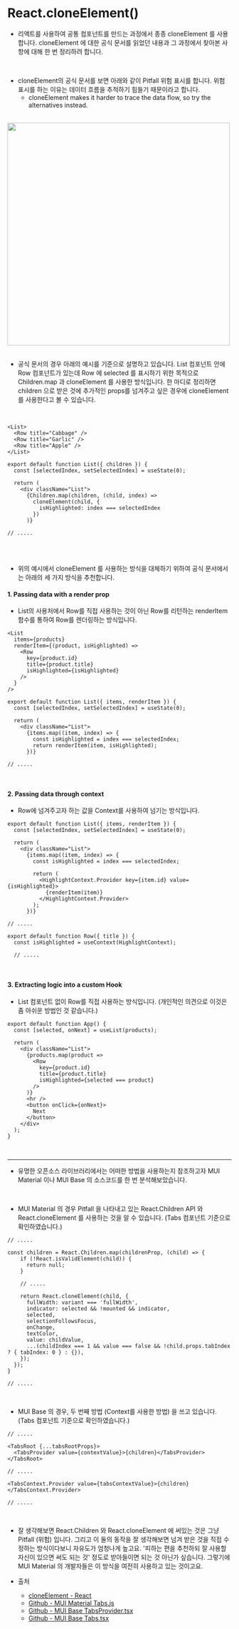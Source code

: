 # React.cloneElement()

- 리액트를 사용하여 공통 컴포넌트를 만드는 과정에서 종종 cloneElement 를 사용합니다. cloneElement 에 대한 공식 문서를 읽었던 내용과 그 과정에서 찾아본 사항에 대해 한 번 정리하려 합니다.

<br />

- cloneElement의 공식 문서를 보면 아래와 같이 Pitfall 위험 표시를 합니다. 위험 표시를 하는 이유는 데이터 흐름을 추적하기 힘들기 때문이라고 합니다.
  - cloneElement makes it harder to trace the data flow, so try the alternatives instead.

<br />

<img src="https://github.com/muilyang12/what_i_studied/assets/78548830/b10b902c-0aca-4400-bd0e-8b5e7f93cc22" width=500 />

<br />
<br />

- 공식 문서의 경우 아래의 예시를 기준으로 설명하고 있습니다. List 컴포넌트 안에 Row 컴포넌트가 있는데 Row 에 selected 를 표시하기 위한 목적으로 Children.map 과 cloneElement 를 사용한 방식입니다. 한 마디로 정리하면 children 으로 받은 것에 추가적인 props를 넘겨주고 싶은 경우에 cloneElement 를 사용한다고 볼 수 있습니다.

<br />

```
<List>
  <Row title="Cabbage" />
  <Row title="Garlic" />
  <Row title="Apple" />
</List>
```

```
export default function List({ children }) {
  const [selectedIndex, setSelectedIndex] = useState(0);
  
  return (
    <div className="List">
      {Children.map(children, (child, index) =>
        cloneElement(child, {
          isHighlighted: index === selectedIndex 
        })
      )}
      
// .....
```

<br />
<br />

- 위의 예시에서 cloneElement 를 사용하는 방식을 대체하기 위하여 공식 문서에서는 아래의 세 가지 방식을 추천합니다.

#### 1. Passing data with a render prop
- List의 사용처에서 Row를 직접 사용하는 것이 아닌 Row를 리턴하는 renderItem 함수를 통하여 Row를 렌더링하는 방식입니다.

```
<List
  items={products}
  renderItem={(product, isHighlighted) =>
    <Row
      key={product.id}
      title={product.title}
      isHighlighted={isHighlighted}
    />
  }
/>
```

```
export default function List({ items, renderItem }) {
  const [selectedIndex, setSelectedIndex] = useState(0);
  
  return (
    <div className="List">
      {items.map((item, index) => {
        const isHighlighted = index === selectedIndex;
        return renderItem(item, isHighlighted);
      })}
      
// .....
```

<br />

#### 2. Passing data through context
- Row에 넘겨주고자 하는 값을 Context를 사용하여 넘기는 방식입니다.

```
export default function List({ items, renderItem }) {
  const [selectedIndex, setSelectedIndex] = useState(0);
  
  return (
    <div className="List">
      {items.map((item, index) => {
        const isHighlighted = index === selectedIndex;
        
        return (
          <HighlightContext.Provider key={item.id} value={isHighlighted}>
            {renderItem(item)}
          </HighlightContext.Provider>
        );
      })}
      
// .....
```

```
export default function Row({ title }) {
  const isHighlighted = useContext(HighlightContext);
  
  // .....
```

<br />

#### 3. Extracting logic into a custom Hook
- List  컴포넌트 없이 Row를 직접 사용하는 방식입니다. (개인적인 의견으로 이것은 좀 아쉬운 방법인 것 같습니다.)

```
export default function App() {
  const [selected, onNext] = useList(products);

  return (
    <div className="List">
      {products.map(product =>
        <Row
          key={product.id}
          title={product.title}
          isHighlighted={selected === product}
        />
      )}
      <hr />
      <button onClick={onNext}>
        Next
      </button>
    </div>
  );
}
```

<br />

<hr />

- 유명한 오픈소스 라이브러리에서는 어떠한 방법을 사용하는지 참조하고자 MUI Material 이나 MUI Base 의 소스코드를 한 번 분석해보았습니다.

<br />

- MUI Material 의 경우 Pitfall 을 나타내고 있는 React.Children API 와 React.cloneElement 를 사용하는 것을 알 수 있습니다. (Tabs 컴포넌트 기준으로 확인하였습니다.)

```
// .....

const children = React.Children.map(childrenProp, (child) => {
    if (!React.isValidElement(child)) {
      return null;
    }

    // .....
    
    return React.cloneElement(child, {
      fullWidth: variant === 'fullWidth',
      indicator: selected && !mounted && indicator,
      selected,
      selectionFollowsFocus,
      onChange,
      textColor,
      value: childValue,
      ...(childIndex === 1 && value === false && !child.props.tabIndex ? { tabIndex: 0 } : {}),
    });
  });
}

// .....
```

<br />

- MUI Base 의 경우, 두 번째 방법 (Context를 사용한 방법) 을 쓰고 있습니다. (Tabs 컴포넌트 기준으로 확인하였습니다.)

```
// .....

<TabsRoot {...tabsRootProps}>
  <TabsProvider value={contextValue}>{children}</TabsProvider>
</TabsRoot>

// .....

<TabsContext.Provider value={tabsContextValue}>{children}</TabsContext.Provider>

// .....
```

<br />

- 잘 생각해보면 React.Children 와 React.cloneElement 에 써있는 것은 그냥 Pitfall (위험) 입니다. 그리고 이 둘의 동작을 잘 생각해보면 넘겨 받은 것을 직접 수정하는 방식이다보니 자유도가 엄청나게 높고요. '피하는 편을 추천하되 잘 사용할 자신이 있으면 써도 되는 것' 정도로 받아들이면 되는 것 아닌가 싶습니다. 그렇기에 MUI Material 의 개발자들은 이 방식을 여전히 사용하고 있는 것이고요.

- 출처
  - [cloneElement - React](https://react.dev/reference/react/cloneElement)
  - [Github - MUI Material Tabs.js](https://github.com/mui/material-ui/blob/master/packages/mui-material/src/Tabs/Tabs.js)
  - [Github - MUI Base TabsProvider.tsx](https://github.com/mui/material-ui/blob/master/packages/mui-base/src/Tabs/Tabs.tsx)
  - [Github - MUI Base Tabs.tsx](https://github.com/mui/material-ui/blob/master/packages/mui-base/src/useTabs/TabsProvider.tsx)
